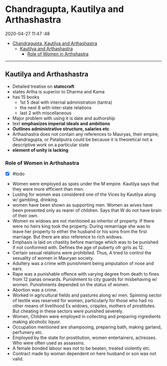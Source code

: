 # Chandragupta, Kautilya and Arthashastra

2020-04-27 11:47 :48

- [Chandragupta, Kautilya and Arthashastra](#chandragupta-kautilya-and-arthashastra)
	- [Kautilya and Arthashastra](#kautilya-and-arthashastra)
		- [Role of Women in Arthshastra](#role-of-women-in-arthshastra)

---

## Kautilya and Arthashastra

- Detailed treatise on **statecraft**
- states Artha is superior to Dharma and Kama
- has 15 books
	- 1st 5 deal with internal administration (tantra)
	- the next 8 with inter-state relations
	- last 2 with miscellaneous
- Major problem with using it is date and authorship
- text **emphasizes imperial ideals and ambitions**
- **Outlines administrative structure, salaries etc**
- Arthashastra does not contain any references to Mauryas, their empire, Chandragupta, or Pataliputra could be because it is theoretical not a descriptive work on a particular state
- **element of unity is lacking**

### Role of Women in Arthshastra

- [x] #todo
- Women were employed as spies under the M empire. Kautilya says that they were more efficient than men.
- Lusting for women was considered one of the Vices by Kautilya along w/ gambling, drinking.
- women have been shown as supporting men. Women as wives have been presented only as rearer of children. Says that W do not have brain of their own.
- Women ex widows are not mentioned as inhertor of property. If there were no heirs king took the property. During remarriage she was to leave her property to either the husband or his sons from the first marriage. But there are also reference to rich widows.
- Emphasis is laid on chastity before marriage which was to be punished if not conformed with. Defines the age of puberty ofr girls as 12.
- Certain sexual relations were prohibited. Thus, A tried to control the sexuality of women in Mauryan society.
- Adultery was a crime with punishment being amputation of nose and ears.
- Rape was a punishable offence with varying degree from death to fines from 12 panas onwards. Punishment to city guards for misbehaving w/ women. Punishments depended on the status of women.
- Abortion was a crime.
- Worked in agricultural fields and pastures along w/ men. Spinning sector of textile was reserved for women, particularly for those who had no other means of livelihood Ex widows, cripples, mothers of prostitutes. But cheating in these sectors were punished severely.
- Women, Children were employed in collecting and preparing ingredients making alcoholic liquor.
- Occupation mentioned are shampooing, preparing bath, making garland, perfumery etc.
- Employed by the state for prostitution, women entertainers, actresses. Who were often used as assassins.
- A female bonded labour was not to be beaten, treated violently etc.
- Contract made by woman dependent on here husband or son was not valid.
